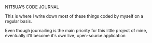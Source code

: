 N1T5UA'5 CODE JOURNAL

This is where I write down most of these things coded by myself on a regular basis.

Even though journailing is the main priority for this little project of mine, eventually it'll become it's own live, open-source application
